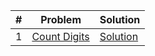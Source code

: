 
| # | Problem | Solution |
| -- | ------- | --------- |
| 1 | [Count Digits](https://www.codingninjas.com/studio/problems/count-digits_8416387) | [Solution](./Math/Easy) |
